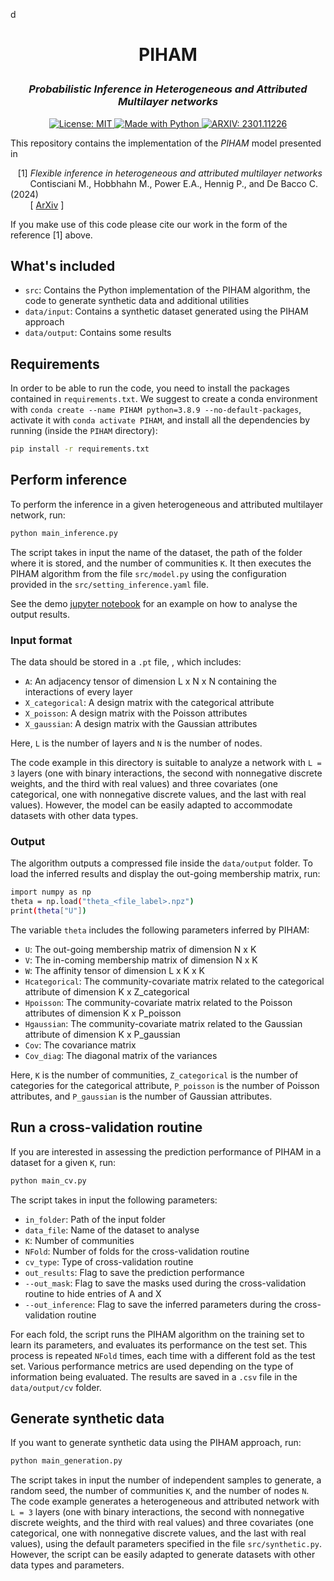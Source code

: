  d<h1 align="center">
PIHAM <br/>  
</h1>

<h3 align="center">
<i>Probabilistic Inference in Heterogeneous and Attributed Multilayer networks</i>
</h3>

<p align="center">
<a href="https://github.com/mcontisc/PIHAM/blob/main/LICENSE" target="_blank">
<img alt="License: MIT" src=https://img.shields.io/badge/License-MIT-green>
</a>

<a href="https://www.python.org/" target="_blank">
<img alt="Made with Python" src="https://img.shields.io/badge/made%20with-python-1f425f.svg">
</a>

<a href="https://arxiv.org/abs/2405.20918" target="_blank">
<img alt="ARXIV: 2301.11226" src="https://img.shields.io/badge/arXiv-2405.20918-red.svg">
</a>

</p>

This repository contains the implementation of the <i>PIHAM</i> model presented in 

&nbsp;&nbsp; 
[1] <i> Flexible inference in heterogeneous and attributed multilayer networks</i><br/>
&nbsp;&nbsp;&nbsp;&nbsp;&nbsp;&nbsp;&nbsp; 
Contisciani M., Hobbhahn M., Power E.A., Hennig P., and De Bacco C. (2024)<br/>
&nbsp;&nbsp;&nbsp;&nbsp;&nbsp;&nbsp;&nbsp; 
[
        <a href="https://arxiv.org/abs/2405.20918" target="_blank">ArXiv</a>
]

If you make use of this code please cite our work in the form of the reference [1] above.

<h2> What's included </h2>

- `src`: Contains the Python implementation of the PIHAM algorithm, the code to generate synthetic data and additional utilities
- `data/input`: Contains a synthetic dataset generated using the PIHAM approach
- `data/output`: Contains some results

<h2> Requirements </h2>

In order to be able to run the code, you need to install the packages contained in `requirements.txt`. We suggest to create a conda environment with
`conda create --name PIHAM python=3.8.9 --no-default-packages`, activate it with `conda activate PIHAM`, and install all the dependencies by running (inside the `PIHAM` directory):

```bash
pip install -r requirements.txt
```

<h2> Perform inference </h2>

To perform the inference in a given heterogeneous and attributed multilayer network, run:

```bash
python main_inference.py
```

The script takes in input the name of the dataset, the path of the folder where it is stored, and the number of communities `K`.
It then executes the PIHAM algorithm from the file `src/model.py` using the configuration provided in the `src/setting_inference.yaml` file.

See the demo [jupyter notebook](http://localhost:8888/notebooks/Projects/SourceTree/_Public/PIHAM/analyse_results.ipynb) for an example on how to analyse the output results.

### Input format
The data should be stored in a `.pt` file, , which includes:

- `A`: An adjacency tensor of dimension L x N x N containing the interactions of every layer
- `X_categorical`: A design matrix with the categorical attribute 
- `X_poisson`: A design matrix with the Poisson attributes
- `X_gaussian`: A design matrix with the Gaussian attributes

Here, `L` is the number of layers and `N` is the number of nodes.

The code example in this directory is suitable to analyze a network with `L = 3` layers (one with binary interactions, 
the second with nonnegative discrete weights, and the third with real values) and three covariates (one categorical, 
one with nonnegative discrete values, and the last with real values). However, the model can be easily adapted to accommodate datasets with other data types.

### Output
The algorithm outputs a compressed file inside the `data/output` folder. To load the inferred results and display the out-going membership matrix, run:

```bash
import numpy as np 
theta = np.load("theta_<file_label>.npz")
print(theta["U"])
```

The variable `theta` includes the following parameters inferred by PIHAM: 

- `U`: The out-going membership matrix of dimension N x K
- `V`: The in-coming membership matrix of dimension N x K
- `W`: The affinity tensor of dimension L x K x K
- `Hcategorical`: The community-covariate matrix related to the categorical attribute of dimension K x Z_categorical
- `Hpoisson`: The community-covariate matrix related to the Poisson attributes of dimension K x P_poisson
- `Hgaussian`: The community-covariate matrix related to the Gaussian attribute of dimension K x P_gaussian
- `Cov`: The covariance matrix
- `Cov_diag`: The diagonal matrix of the variances

Here, `K` is the number of communities, `Z_categorical` is the number of categories for the categorical attribute, `P_poisson` is the number of Poisson attributes, and `P_gaussian` is the number of Gaussian attributes.

<h2> Run a cross-validation routine </h2>

If you are interested in assessing the prediction performance of PIHAM in a dataset for a given `K`, run:

```bash
python main_cv.py
```

The script takes in input the following parameters:

- `in_folder`: Path of the input folder
- `data_file`: Name of the dataset to analyse
- `K`: Number of communities 
- `NFold`: Number of folds for the cross-validation routine
- `cv_type`: Type of cross-validation routine
- `out_results`: Flag to save the prediction performance
- `--out_mask`: Flag to save the masks used during the cross-validation routine to hide entries of A and X
- `--out_inference`: Flag to save the inferred parameters during the cross-validation routine

For each fold, the script runs the PIHAM algorithm on the training set to learn its parameters, 
and evaluates its performance on the test set. This process is repeated `NFold` times, 
each time with a different fold as the test set. Various performance metrics are used depending on the type of information being evaluated. 
The results are saved in a `.csv` file in the `data/output/cv` folder.

<h2> Generate synthetic data </h2>
If you want to generate synthetic data using the PIHAM approach, run:

```bash
python main_generation.py
```

The script takes in input the number of independent samples to generate, a random seed, the number of communities `K`,
and the number of nodes `N`. The code example generates a heterogeneous and attributed network with `L = 3` layers (one with binary interactions, 
the second with nonnegative discrete weights, and the third with real values) and three covariates (one categorical, 
one with nonnegative discrete values, and the last with real values), using the default parameters specified in the file `src/synthetic.py`.
However, the script can be easily adapted to generate datasets with other data types and parameters.

